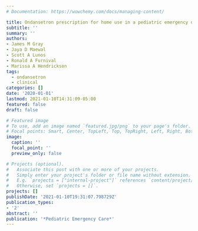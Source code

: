 ```yaml
---
# Documentation: https://wowchemy.com/docs/managing-content/

title: Ondansetron prescription for home use in a pediatric emergency department
subtitle: ''
summary: ''
authors:
- James M Gray
- Jaya D Maewal
- Scott A Lunos
- Ronald A Furnival
- Marissa A Hendrickson
tags: 
  - ondansetron
  - clinical
categories: []
date: '2020-01-01'
lastmod: 2021-01-10T14:31:09-05:00
featured: false
draft: false

# Featured image
# To use, add an image named `featured.jpg/png` to your page's folder.
# Focal points: Smart, Center, TopLeft, Top, TopRight, Left, Right, BottomLeft, Bottom, BottomRight.
image:
  caption: ''
  focal_point: ''
  preview_only: false

# Projects (optional).
#   Associate this post with one or more of your projects.
#   Simply enter your project's folder or file name without extension.
#   E.g. `projects = ["internal-project"]` references `content/project/deep-learning/index.md`.
#   Otherwise, set `projects = []`.
projects: []
publishDate: '2021-01-10T19:31:07.798729Z'
publication_types:
- '2'
abstract: ''
publication: '*Pediatric Emergency Care*'
---
```

